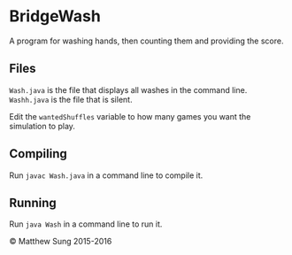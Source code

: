 # BridgeWash
A program for washing hands, then counting them and providing the score.

## Files

`Wash.java` is the file that displays all washes in the command line.
`Washh.java` is the file that is silent.

Edit the `wantedShuffles` variable to how many games you want the simulation to play.

## Compiling

Run `javac Wash.java` in a command line to compile it.

## Running

Run `java Wash` in a command line to run it.


© Matthew Sung 2015-2016
